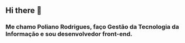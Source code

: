 ## Hi there 👋

<h3> Me chamo Poliano Rodrigues, faço Gestão da Tecnologia da Informação e sou desenvolvedor front-end. </h3>

